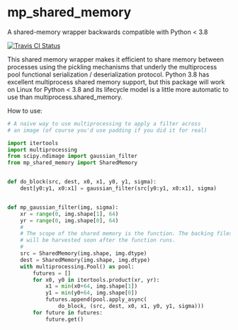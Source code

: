 # mp_shared_memory
A shared-memory wrapper backwards compatible with Python &lt; 3.8

[![Travis CI Status](https://travis-ci.org/chunglabmit/mp_shared_memory.svg?branch=master)](https://travis-ci.org/chunglabmit/mp_shared_memory)

This shared memory wrapper makes it efficient to share memory between
processes using the pickling mechanisms that underly the multiprocess pool
functional serialization / deserialization protocol. Python 3.8 has excellent
multiprocess shared memory support, but this package will work on Linux for
Python < 3.8 and its lifecycle model is a little more automatic to use than
multiprocess.shared_memory.

How to use:

```python
# A naive way to use multiprocessing to apply a filter across
# an image (of course you'd use padding if you did it for real)

import itertools
import multiprocessing
from scipy.ndimage import gaussian_filter
from mp_shared_memory import SharedMemory


def do_block(src, dest, x0, x1, y0, y1, sigma):
    dest[y0:y1, x0:x1] = gaussian_filter(src[y0:y1, x0:x1], sigma)


def mp_gaussian_filter(img, sigma):
    xr = range(0, img.shape[1], 64)
    yr = range(0, img.shape[0], 64)
    #
    # The scope of the shared memory is the function. The backing files
    # will be harvested soon after the function runs.
    #
    src = SharedMemory(img.shape, img.dtype)
    dest = SharedMemory(img.shape, img.dtype)
    with multiprocessing.Pool() as pool:
        futures = []
        for x0, y0 in itertools.product(xr, yr):
            x1 = min(x0+64, img.shape[1])
            y1 = min(y0+64, img.shape[0])
            futures.append(pool.apply_async(
                do_block, (src, dest, x0, x1, y0, y1, sigma)))
        for future in futures:
            future.get()
```
